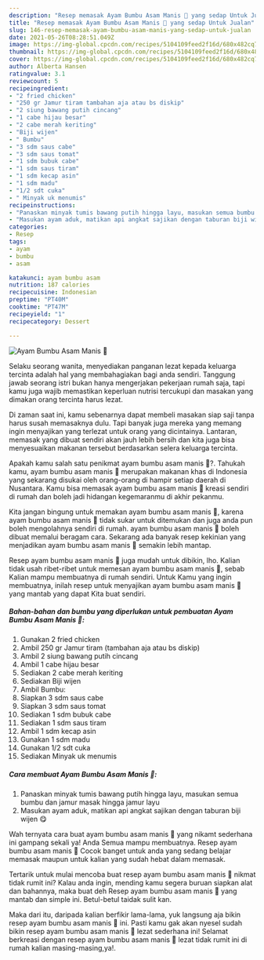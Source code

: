 ```yaml
---
description: "Resep memasak Ayam Bumbu Asam Manis 🍗 yang sedap Untuk Jualan"
title: "Resep memasak Ayam Bumbu Asam Manis 🍗 yang sedap Untuk Jualan"
slug: 146-resep-memasak-ayam-bumbu-asam-manis-yang-sedap-untuk-jualan
date: 2021-05-26T08:28:51.049Z
image: https://img-global.cpcdn.com/recipes/5104109feed2f16d/680x482cq70/ayam-bumbu-asam-manis-🍗-foto-resep-utama.jpg
thumbnail: https://img-global.cpcdn.com/recipes/5104109feed2f16d/680x482cq70/ayam-bumbu-asam-manis-🍗-foto-resep-utama.jpg
cover: https://img-global.cpcdn.com/recipes/5104109feed2f16d/680x482cq70/ayam-bumbu-asam-manis-🍗-foto-resep-utama.jpg
author: Alberta Hansen
ratingvalue: 3.1
reviewcount: 5
recipeingredient:
- "2 fried chicken"
- "250 gr Jamur tiram tambahan aja atau bs diskip"
- "2 siung bawang putih cincang"
- "1 cabe hijau besar"
- "2 cabe merah keriting"
- "Biji wijen"
- " Bumbu"
- "3 sdm saus cabe"
- "3 sdm saus tomat"
- "1 sdm bubuk cabe"
- "1 sdm saus tiram"
- "1 sdm kecap asin"
- "1 sdm madu"
- "1/2 sdt cuka"
- " Minyak uk menumis"
recipeinstructions:
- "Panaskan minyak tumis bawang putih hingga layu, masukan semua bumbu dan jamur masak hingga jamur layu"
- "Masukan ayam aduk, matikan api angkat sajikan dengan taburan biji wijen 😋"
categories:
- Resep
tags:
- ayam
- bumbu
- asam

katakunci: ayam bumbu asam 
nutrition: 187 calories
recipecuisine: Indonesian
preptime: "PT40M"
cooktime: "PT47M"
recipeyield: "1"
recipecategory: Dessert

---
```



![Ayam Bumbu Asam Manis 🍗](https://img-global.cpcdn.com/recipes/5104109feed2f16d/680x482cq70/ayam-bumbu-asam-manis-🍗-foto-resep-utama.jpg)

Selaku seorang wanita, menyediakan panganan lezat kepada keluarga tercinta adalah hal yang membahagiakan bagi anda sendiri. Tanggung jawab seorang istri bukan hanya mengerjakan pekerjaan rumah saja, tapi kamu juga wajib memastikan keperluan nutrisi tercukupi dan masakan yang dimakan orang tercinta harus lezat.

Di zaman  saat ini, kamu sebenarnya dapat membeli masakan siap saji tanpa harus susah memasaknya dulu. Tapi banyak juga mereka yang memang ingin menyajikan yang terlezat untuk orang yang dicintainya. Lantaran, memasak yang dibuat sendiri akan jauh lebih bersih dan kita juga bisa menyesuaikan makanan tersebut berdasarkan selera keluarga tercinta. 



Apakah kamu salah satu penikmat ayam bumbu asam manis 🍗?. Tahukah kamu, ayam bumbu asam manis 🍗 merupakan makanan khas di Indonesia yang sekarang disukai oleh orang-orang di hampir setiap daerah di Nusantara. Kamu bisa memasak ayam bumbu asam manis 🍗 kreasi sendiri di rumah dan boleh jadi hidangan kegemaranmu di akhir pekanmu.

Kita jangan bingung untuk memakan ayam bumbu asam manis 🍗, karena ayam bumbu asam manis 🍗 tidak sukar untuk ditemukan dan juga anda pun boleh mengolahnya sendiri di rumah. ayam bumbu asam manis 🍗 boleh dibuat memalui beragam cara. Sekarang ada banyak resep kekinian yang menjadikan ayam bumbu asam manis 🍗 semakin lebih mantap.

Resep ayam bumbu asam manis 🍗 juga mudah untuk dibikin, lho. Kalian tidak usah ribet-ribet untuk memesan ayam bumbu asam manis 🍗, sebab Kalian mampu membuatnya di rumah sendiri. Untuk Kamu yang ingin membuatnya, inilah resep untuk menyajikan ayam bumbu asam manis 🍗 yang mantab yang dapat Kita buat sendiri.

<!--inarticleads1-->

##### Bahan-bahan dan bumbu yang diperlukan untuk pembuatan Ayam Bumbu Asam Manis 🍗:

1. Gunakan 2 fried chicken
1. Ambil 250 gr Jamur tiram (tambahan aja atau bs diskip)
1. Ambil 2 siung bawang putih cincang
1. Ambil 1 cabe hijau besar
1. Sediakan 2 cabe merah keriting
1. Sediakan Biji wijen
1. Ambil  Bumbu:
1. Siapkan 3 sdm saus cabe
1. Siapkan 3 sdm saus tomat
1. Sediakan 1 sdm bubuk cabe
1. Sediakan 1 sdm saus tiram
1. Ambil 1 sdm kecap asin
1. Gunakan 1 sdm madu
1. Gunakan 1/2 sdt cuka
1. Sediakan  Minyak uk menumis




<!--inarticleads2-->

##### Cara membuat Ayam Bumbu Asam Manis 🍗:

1. Panaskan minyak tumis bawang putih hingga layu, masukan semua bumbu dan jamur masak hingga jamur layu
1. Masukan ayam aduk, matikan api angkat sajikan dengan taburan biji wijen 😋




Wah ternyata cara buat ayam bumbu asam manis 🍗 yang nikamt sederhana ini gampang sekali ya! Anda Semua mampu membuatnya. Resep ayam bumbu asam manis 🍗 Cocok banget untuk anda yang sedang belajar memasak maupun untuk kalian yang sudah hebat dalam memasak.

Tertarik untuk mulai mencoba buat resep ayam bumbu asam manis 🍗 nikmat tidak rumit ini? Kalau anda ingin, mending kamu segera buruan siapkan alat dan bahannya, maka buat deh Resep ayam bumbu asam manis 🍗 yang mantab dan simple ini. Betul-betul taidak sulit kan. 

Maka dari itu, daripada kalian berfikir lama-lama, yuk langsung aja bikin resep ayam bumbu asam manis 🍗 ini. Pasti kamu gak akan nyesel sudah bikin resep ayam bumbu asam manis 🍗 lezat sederhana ini! Selamat berkreasi dengan resep ayam bumbu asam manis 🍗 lezat tidak rumit ini di rumah kalian masing-masing,ya!.


